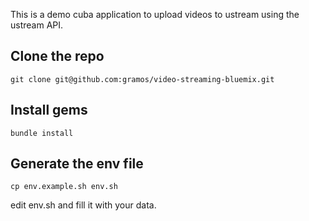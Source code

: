 This is a demo cuba application to upload videos to ustream
using the ustream API.


Clone the repo
--------------

    git clone git@github.com:gramos/video-streaming-bluemix.git

Install gems
------------

    bundle install

Generate the env file
----------------------

    cp env.example.sh env.sh

edit env.sh and fill it with your data.

